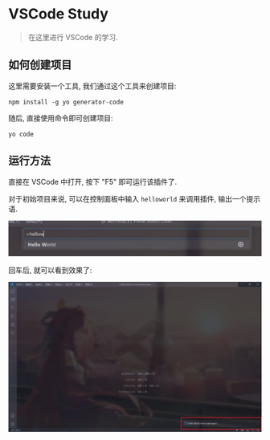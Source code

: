 # VSCode Study

> 在这里进行 VSCode 的学习.

## 如何创建项目

这里需要安装一个工具, 我们通过这个工具来创建项目:

```shell
npm install -g yo generator-code
```

随后, 直接使用命令即可创建项目:

```shell
yo code
```

## 运行方法

直接在 VSCode 中打开, 按下 "F5" 即可运行该插件了.

对于初始项目来说, 可以在控制面板中输入 `helloworld` 来调用插件, 输出一个提示语.

![alt text](image.png)

回车后, 就可以看到效果了:

![alt text](image-1.png)

